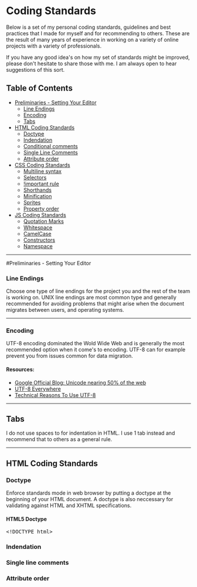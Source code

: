# Coding Standards
Below is a set of my personal coding standards, guidelines and best practices that I made for myself and for recommending to others. These are the result of many years of experience in working on a variety of online projects with a variety of professionals.

If you have any good idea's on how my set of standards might be improved, please don't hesitate to share those with me. I am always open to hear suggestions of this sort.

## Table of Contents
<ul>
	<li><a href="#preliminaries">Preliminaries - Setting Your Editor</a>
		<ul>
			<li><a href="#line-endings">Line Endings</a></li>
			<li><a href="#encoding">Encoding</a></li>
			<li><a href="#indentation">Tabs</a></li>
		</ul>
	</li>
	<li><a href="#html">HTML Coding Standards</a>
		<ul>
			<li><a href="#">Doctype</a></li>
			<li><a href="#">Indendation</a></li>
			<li><a href="#">Conditional comments</a></li>
			<li><a href="#">Single Line Comments</a></li>
			<li><a href="#">Attribute order</a></li>
		</ul>
	</li>
	<li><a href="#css">CSS Coding Standards</a>
		<ul>
			<li><a href="#">Multiline syntax</a></li>
			<li><a href="#">Selectors</a></li>
			<li><a href="#">!important rule</a></li>
			<li><a href="#">Shorthands</a></li>
			<li><a href="#">Minification</a></li>
			<li><a href="#">Sprites</a></li>
			<li><a href="#">Property order</a></li>
		</ul>
	</li>
	<li><a href="#js">JS Coding Standards</a>
		<ul>
			<li><a href="#">Quotation Marks</a></li>
			<li><a href="#">Whitespace</a></li>
			<li><a href="#">CamelCase</a></li>
			<li><a href="#">Constructors</a></li>
			<li><a href="#">Namespace</a></li>
		</ul>
	</li>
</ul>

***

#Preliminaries - Setting Your Editor
### Line Endings
Choose one type of line endings for the project you and the rest of the team is working on. UNIX line endings are most common type and generally recommended for avoiding problems that might arise when the document migrates between users, and operating systems.

***

### Encoding
UTF-8 encoding dominated the Wold Wide Web and is generally the most recommended option when it come's to encoding. UTF-8 can for example prevent you from issues common for data migration.

#### Resources:
* <a target="_blank" href="http://googleblog.blogspot.com/2010/01/unicode-nearing-50-of-web.html">Google Official Blog: Unicode nearing 50% of the web</a>
* <a target="_blank" href="http://www.utf8everywhere.org/">UTF-8 Everywhere</a>
* <a target="_blank" href="http://annevankesteren.nl/2009/09/utf-8-reasons">Technical Reasons To Use UTF-8</a>

***

## Tabs
I do not use spaces to for indentation in HTML. I use 1 tab instead and recommend that to others as a general rule.

***

## HTML Coding Standards
### Doctype
Enforce standards mode in web browser by putting a doctype at the beginning of your HTML document. A doctype is also neccessary for validating against HTML and XHTML specifications.

#### HTML5 Doctype
<div class="highlight">
<pre>
<span class="cp">&lt;!DOCTYPE html&gt;</span></pre>
		</div>
		<h3>Indendation</h3>
		<h3>Single line comments</h3>
		<h3>Attribute order</h3>